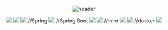 <div align="center">
  
  ![header](https://capsule-render.vercel.app/api?type=Waving&color=bcbcbc&fontSize=40&fontColor=5b5b5b&text=System.out.println(%22Welcome%20Here!%22)%3B&animation=fadeIn&fontAlignY=55)
</div>
<div align="center">

  <img src="https://img.shields.io/badge/JAVA-007396?style=for-the-badge&logo=java&logoColor=white">

  <img src="https://img.shields.io/badge/MySQL-4479A1?style=for-the-badge&logo=MySQL&logoColor=white">

  <img src="https://img.shields.io/badge/Oracle-F80000?style=for-the-badge&logo=Oracle&logoColor=white">
//Spring
  <img src="https://img.shields.io/badge/Spring-2C2255?style=for-the-badge&logo=Spring%20IDE&logoColor=white">
//Spring Boot
  <img src="https://img.shields.io/badge/SpringBoot-2C2255?style=for-the-badge&logo=Spring Boot%20IDE&logoColor=white">
  <img src="https://img.shields.io/badge/github-181717?style=for-the-badge&logo=github&logoColor=white">
//miro
  <img src="https://img.shields.io/badge/Miro-050038?style=for-the-badge&logo=Miro%20IDE&logoColor=white">
  <img src="https://img.shields.io/badge/aws-232F3E?style=for-the-badge&logo=aws&logoColor=white">
//docker
  <img src="https://img.shields.io/badge/Docker-2C2255?style=for-the-badge&logo=Docker%20IDE&logoColor=white">
</div>
